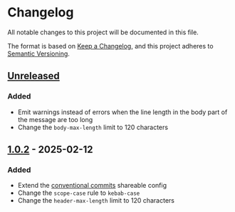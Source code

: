 # Changelog

All notable changes to this project will be documented in this file.

The format is based on [Keep a Changelog](https://keepachangelog.com/en/1.1.0/),
and this project adheres to [Semantic Versioning](https://semver.org/spec/v2.0.0.html).

## [Unreleased]

### Added

- Emit warnings instead of errors when the line length in the body part of the message are too long
- Change the `body-max-length` limit to 120 characters


## [1.0.2] - 2025-02-12

### Added

- Extend the [conventional commits](https://conventionalcommits.org/) shareable config
- Change the `scope-case` rule to `kebab-case`
- Change the `header-max-length` limit to 120 characters


[unreleased]: https://github.com/nstCactus/commitlint-config/compare/v1.0.2...HEAD
[1.0.2]: https://github.com/nstCactus/commitlint-config/releases/tag/v1.0.2
